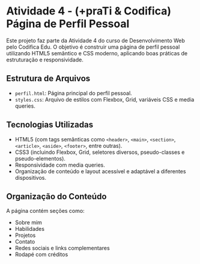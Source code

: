 # Atividade 4 - (+praTi & Codifica) Página de Perfil Pessoal

Este projeto faz parte da Atividade 4 do curso de Desenvolvimento Web pelo Codifica Edu. O objetivo é construir uma página de perfil pessoal utilizando HTML5 semântico e CSS moderno, aplicando boas práticas de estruturação e responsividade.

## Estrutura de Arquivos

- `perfil.html`: Página principal do perfil pessoal.
- `styles.css`: Arquivo de estilos com Flexbox, Grid, variáveis CSS e media queries.

## Tecnologias Utilizadas

- HTML5 (com tags semânticas como `<header>`, `<main>`, `<section>`, `<article>`, `<aside>`, `<footer>`, entre outras).
- CSS3 (incluindo Flexbox, Grid, seletores diversos, pseudo-classes e pseudo-elementos).
- Responsividade com media queries.
- Organização de conteúdo e layout acessível e adaptável a diferentes dispositivos.

## Organização do Conteúdo

A página contém seções como:

- Sobre mim
- Habilidades
- Projetos
- Contato
- Redes sociais e links complementares
- Rodapé com créditos

